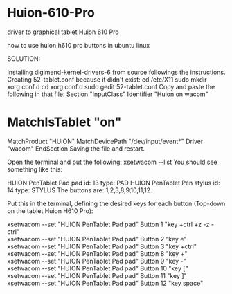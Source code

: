 # Huion-610-Pro
driver to graphical tablet Huion 610 Pro

how to use huion h610 pro buttons in ubuntu linux

SOLUTION:

Installing digimend-kernel-drivers-6 from source followings the instructions.
Creating 52-tablet.conf because it didn't exist:
cd /etc/X11
sudo mkdir xorg.conf.d 
cd xorg.conf.d 
sudo gedit 52-tablet.conf 
Copy and paste the following in that file:
Section "InputClass"
Identifier "Huion on wacom"
# MatchIsTablet "on"
MatchProduct "HUION"
MatchDevicePath "/dev/input/event*"
Driver "wacom"
EndSection
Saving the file and restart.

Open the terminal and put the following: xsetwacom --list
You should see something like this:

HUION PenTablet Pad pad id: 13 type: PAD
HUION PenTablet Pen stylus id: 14 type: STYLUS
The buttons are: 1,2,3,8,9,10,11,12.

Put this in the terminal, defining the desired keys for each button (Top-down on the tablet Huion H610 Pro):

xsetwacom --set "HUION PenTablet Pad pad" Button 1 "key +ctrl +z -z -ctrl" <br>
xsetwacom --set "HUION PenTablet Pad pad" Button 2 “key e” <br>
xsetwacom --set "HUION PenTablet Pad pad" Button 3 "key +ctrl" <br>
xsetwacom --set "HUION PenTablet Pad pad" Button 8 "key +" <br>
xsetwacom --set "HUION PenTablet Pad pad" Button 9 "key -" <br>
xsetwacom --set "HUION PenTablet Pad pad" Button 10 "key [" <br>
xsetwacom --set "HUION PenTablet Pad pad" Button 11 "key ]" <br>
xsetwacom --set "HUION PenTablet Pad pad" Button 12 "key space" <br>
